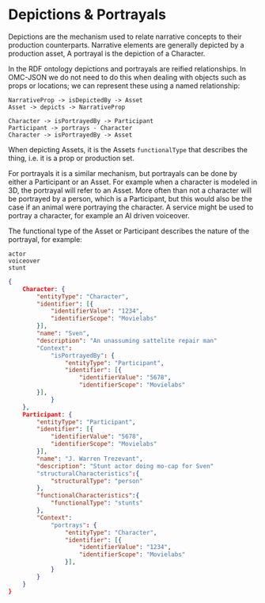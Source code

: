 # Depictions & Portrayals
Depictions are the mechanism used to relate narrative concepts to their production counterparts. Narrative elements are generally depicted by a production asset, A portrayal is the depiction of a Character.

In the RDF ontology depictions and portrayals are reified relationships. In OMC-JSON we do not need to do this when dealing with objects such as props or locations; we can represent these using a named relationship:
```
NarrativeProp -> isDepictedBy -> Asset
Asset -> depicts -> NarrativeProp

Character -> isPortrayedBy -> Participant
Participant -> portrays - Character
Character -> isPortrayedBy -> Asset
```

When depicting Assets, it is the Assets ``functionalType`` that describes the thing, i.e. it is a prop or production set.

For portrayals it is a similar mechanism, but portrayals can be done by either a Participant or an Asset. For example when a character is modeled in 3D, the portrayal will refer to an Asset. More often than not a character will be portrayed by a person, which is a Participant, but this would also be the case if an animal were portraying the character. A service might be used to portray a character, for example an AI driven voiceover.

The functional type of the Asset or Participant describes the nature of the portrayal, for example:
```
actor
voiceover
stunt
```

```JSON
{
	Character: {
	    "entityType": "Character",
	    "identifier": [{
	        "identifierValue": "1234",
	        "identifierScope": "Movielabs"
	    }],
	    "name": "Sven",
	    "description": "An unassuming sattelite repair man"
	    "Context":
		    "isPortrayedBy": {
				"entityType": "Participant",
			    "identifier": [{
			        "identifierValue": "5678",
			        "identifierScope": "Movielabs"
	    }],
		    }
	},
	Participant: {
	    "entityType": "Participant",
	    "identifier": [{
	        "identifierValue": "5678",
	        "identifierScope": "Movielabs"
	    }],
	    "name": "J. Warren Trezevant",
	    "description": "Stunt actor doing mo-cap for Sven"
	    "structuralCharacteristics":{
		    "structuralType": "person"
		},
		"functionalCharacteristics":{
			"functionalType": "stunts"
		},
	    "Context":
		    "portrays": {
				"entityType": "Character",
			    "identifier": [{
			        "identifierValue": "1234",
			        "identifierScope": "Movielabs"
			    }],
		    }
		}
	}
}
```





